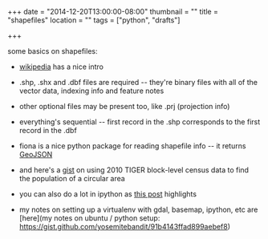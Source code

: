 +++
date = "2014-12-20T13:00:00-08:00"
thumbnail = ""
title = "shapefiles"
location = ""
tags = ["python", "drafts"]

+++

some basics on shapefiles:

* [wikipedia](http://en.wikipedia.org/wiki/Shapefile) has a nice intro
* .shp, .shx and .dbf files are required --
they're binary files with all of the vector data, indexing info and feature notes
* other optional files may be present too, like .prj (projection info)
* everything's sequential -- first record in the .shp corresponds to the first record in the .dbf
* fiona is a nice python package for reading shapefile info --
it returns [GeoJSON](http://geojson.org/geojson-spec.html#introduction)

* and here's a [gist](https://gist.github.com/yosemitebandit/335480129c103b91a0ba)
on using 2010 TIGER block-level census data to find the population of a circular area

* you can also do a lot in ipython as
[this post](http://sensitivecities.com/so-youd-like-to-make-a-map-using-python-EN.html#.VJHlX81Gh5R)
highlights
* my notes on setting up a virtualenv with gdal, basemap, ipython, etc are
[here](my notes on ubuntu / python setup: https://gist.github.com/yosemitebandit/91b4143ffad899aebef8)
